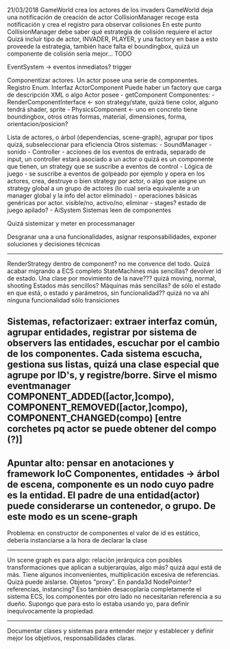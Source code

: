21/03/2018
GameWorld crea los actores de los invaders
GameWorld deja una notificación de creación de actor
CollisionManager recoge esta notificación y crea el registro para observar colisiones
En este punto CollisionManager debe saber qué estrategia de colisión requiere el actor
Quizá incluír tipo de actor, INVADER, PLAYER, y una factory en base a esto proveede la estrategia, también hace falta el boundingbox, quizá un componente de colisión sería mejor...
TODO 

EventSystem -> eventos inmediatos? trigger

Componentizar actores.
Un actor posee una serie de componentes. Registro Enum. Interfaz ActorComponent
Puede haber un factory que carga de descripción XML o algo
Actor posee
	- getComponent
Componentes:
	- RenderComponentInterface <- son strategy/state, quizá tiene color, alguno tendrá shader, sprite
	- PhysicsComponent <- uno en concreto tiene boundingbox, otros otras formas, material, dimensiones, forma, orientacion/posicion?
	
	
Lista de actores, o árbol (dependencias, scene-graph), agrupar por tipos quizá, subseleccionar para eficiencia
Otros sistemas:
	- SoundManager - sonido
	- Controller - acciones de los eventos de entrada, separado de input, un controller estará asociado a un actor
		o quizá es un componente que tienen, un strategy que se suscribe a eventos de control
	- Lógica de juego - se suscribe a eventos de golpeado por ejemplo y opera en los actores, crea, destruye
		o bien strategy por actor, o algo que asigne un strategy global a un grupo de actores (lo cual sería equivalente a un manager global y la info del actor eliminado)
	- operaciones básicas genéricas por actor. visible/no, activo/no, eliminar
	- stages? estado de juego apilado?
	- AiSystem
	Sistemas leen de componentes
	
Quizá sistemizar y meter en processmanager

Desgranar una a una funcionalidades, asignar responsabilidades, exponer soluciones y decisiones técnicas

----
RenderStrategy dentro de component? no me convence del todo. Quizá acabar migrando a ECS completo
StateMachines más sencillas? devolver id de estado. Una clase por movimiento de la nave???
quizá moving, normal, shooting
Estados más sencillos? Máquinas más sencillas? de sólo el estado en que está, o estado y parámetros, sin funcionalidad??
quizá no va ahí ninguna funcionalidad sólo transiciones

Sistemas, refactorizaer: extraer interfaz común, agrupar entidades, registrar por sistema de observers las entidades, escuchar por el cambio de los componentes. Cada sistema escucha, gestiona sus listas, quizá una clase especial que agrupe por ID's, y registre/borre. Sirve el mismo eventmanager
COMPONENT_ADDED([actor,]compo), COMPONENT_REMOVED([actor,]compo), COMPONENT_CHANGED(compo) [entre corchetes pq actor se puede obtener del compo (?)]
----

Apuntar alto: pensar en anotaciones y framework IoC
Componentes, entidades -> árbol de escena, componente es un nodo cuyo padre es la entidad. El padre de una entidad(actor) puede considerarse un contenedor, o grupo. De este modo es un scene-graph
----
Problema: en constructor de componentes el valor de id es estático, debería instanciarse a la hora de declarar la clase

----
Un scene graph es para algo: relación jerárquica con posibles transformaciones que aplican a subjerarquías, algo más? quizá aquí está de más.
Tiene algunos inconvenientes, multiplicación excesiva de referencias. Quizá puede aislarse. Objetos "proxy". En panda3d NodePointer? referencias, instancing? Eso también desacoplaría completamente el sistema ECS, los componentes por otro lado no necesitarían referencia a su dueño. Supongo que para esto lo estaba usando yo, para definir inequívocamente la propiedad.

----
Documentar clases y sistemas para entender mejor y establecer y definir mejor los objetivos, responsabilidades claras.
